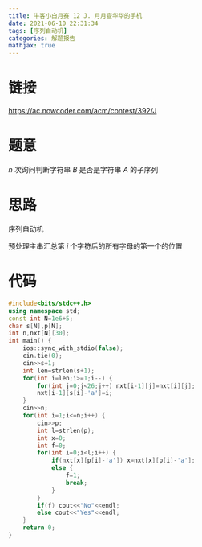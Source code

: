 ```yaml
---
title: 牛客小白月赛 12 J. 月月查华华的手机
date: 2021-06-10 22:31:34
tags: [序列自动机]
categories: 解题报告
mathjax: true
---
```


# 链接

<https://ac.nowcoder.com/acm/contest/392/J>

# 题意

$n$ 次询问判断字符串 $B$ 是否是字符串 $A$ 的子序列

<!--more-->

# 思路

序列自动机

预处理主串汇总第 $i$ 个字符后的所有字母的第一个的位置

# 代码

```cpp
#include<bits/stdc++.h>
using namespace std;
const int N=1e6+5;
char s[N],p[N];
int n,nxt[N][30];
int main() {
    ios::sync_with_stdio(false);
    cin.tie(0);
    cin>>s+1;
    int len=strlen(s+1);
    for(int i=len;i>=1;i--) {
        for(int j=0;j<26;j++) nxt[i-1][j]=nxt[i][j];
        nxt[i-1][s[i]-'a']=i;
    }
    cin>>n;
    for(int i=1;i<=n;i++) {
        cin>>p;
        int l=strlen(p);
        int x=0;
        int f=0;
        for(int i=0;i<l;i++) {
            if(nxt[x][p[i]-'a']) x=nxt[x][p[i]-'a'];
            else {
                f=1;
                break;
            }
        }
        if(f) cout<<"No"<<endl;
        else cout<<"Yes"<<endl;
    }
    return 0;
}
```
